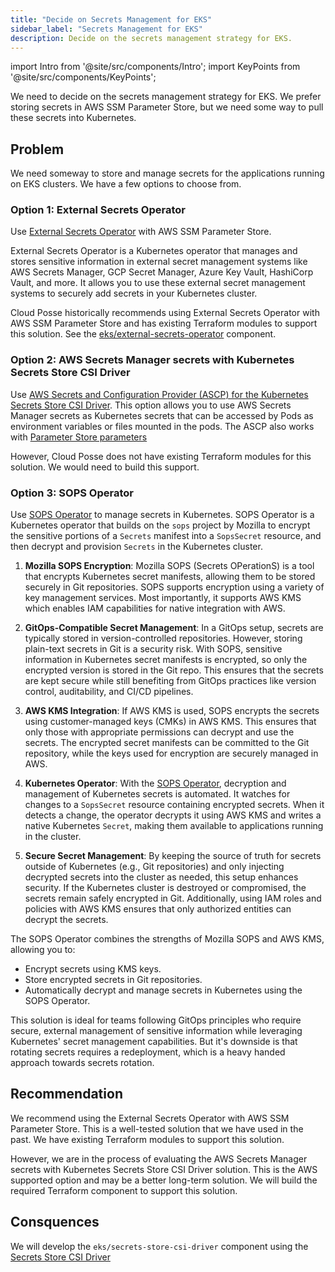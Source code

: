 ```yaml
---
title: "Decide on Secrets Management for EKS"
sidebar_label: "Secrets Management for EKS"
description: Decide on the secrets management strategy for EKS.
---
```

import Intro from '@site/src/components/Intro';
import KeyPoints from '@site/src/components/KeyPoints';

<Intro>
We need to decide on the secrets management strategy for EKS. We prefer storing secrets in AWS SSM Parameter Store, but we need some way to pull these secrets into Kubernetes.
</Intro>

## Problem

We need someway to store and manage secrets for the applications running on EKS clusters. We have a few options to choose from.

### Option 1: External Secrets Operator

Use [External Secrets Operator](https://external-secrets.io/latest/) with AWS SSM Parameter Store.

External Secrets Operator is a Kubernetes operator that manages and stores sensitive information in external secret management systems like AWS Secrets Manager, GCP Secret Manager, Azure Key Vault, HashiCorp Vault, and more. It allows you to use these external secret management systems to securely add secrets in your Kubernetes cluster.

Cloud Posse historically recommends using External Secrets Operator with AWS SSM Parameter Store and has existing Terraform modules to support this solution. See the [eks/external-secrets-operator](/components/library/aws/eks/external-secrets-operator/) component.

### Option 2: AWS Secrets Manager secrets with Kubernetes Secrets Store CSI Driver

Use [AWS Secrets and Configuration Provider (ASCP) for the Kubernetes Secrets Store CSI Driver](https://docs.aws.amazon.com/secretsmanager/latest/userguide/integrating_csi_driver.html). This option allows you to use AWS Secrets Manager secrets as Kubernetes secrets that can be accessed by Pods as environment variables or files mounted in the pods. The ASCP also works with [Parameter Store parameters](https://docs.aws.amazon.com/systems-manager/latest/userguide/integrating_csi_driver.html)

However, Cloud Posse does not have existing Terraform modules for this solution. We would need to build this support.

### Option 3: SOPS Operator

Use [SOPS Operator](https://github.com/isindir/sops-secrets-operator) to manage secrets in Kubernetes. SOPS Operator is a Kubernetes operator that builds on the `sops` project by Mozilla to encrypt the sensitive portions of a `Secrets` manifest into a `SopsSecret` resource, and then decrypt and provision `Secrets` in the Kubernetes cluster.

1. **Mozilla SOPS Encryption**: Mozilla SOPS (Secrets OPerationS) is a tool that encrypts Kubernetes secret manifests, allowing them to be stored securely in Git repositories. SOPS supports encryption using a variety of key management services. Most importantly, it supports AWS KMS which enables IAM capabilities for native integration with AWS.

2. **GitOps-Compatible Secret Management**: In a GitOps setup, secrets are typically stored in version-controlled repositories. However, storing plain-text secrets in Git is a security risk. With SOPS, sensitive information in Kubernetes secret manifests is encrypted, so only the encrypted version is stored in the Git repo. This ensures that the secrets are kept secure while still benefiting from GitOps practices like version control, auditability, and CI/CD pipelines.

3. **AWS KMS Integration**: If AWS KMS is used, SOPS encrypts the secrets using customer-managed keys (CMKs) in AWS KMS. This ensures that only those with appropriate permissions can decrypt and use the secrets. The encrypted secret manifests can be committed to the Git repository, while the keys used for encryption are securely managed in AWS.

4. **Kubernetes Operator**: With the [SOPS Operator](https://github.com/isindir/sops-secrets-operator), decryption and management of Kubernetes secrets is automated. It watches for changes to a `SopsSecret` resource containing encrypted secrets. When it detects a change, the operator decrypts it using AWS KMS and writes a native Kubernetes `Secret`, making them available to applications running in the cluster.

5. **Secure Secret Management**: By keeping the source of truth for secrets outside of Kubernetes (e.g., Git repositories) and only injecting decrypted secrets into the cluster as needed, this setup enhances security. If the Kubernetes cluster is destroyed or compromised, the secrets remain safely encrypted in Git. Additionally, using IAM roles and policies with AWS KMS ensures that only authorized entities can decrypt the secrets.

The SOPS Operator combines the strengths of Mozilla SOPS and AWS KMS, allowing you to:
- Encrypt secrets using KMS keys.
- Store encrypted secrets in Git repositories.
- Automatically decrypt and manage secrets in Kubernetes using the SOPS Operator.

This solution is ideal for teams following GitOps principles who require secure, external management of sensitive information while leveraging Kubernetes' secret management capabilities. But it's downside is that rotating secrets requires a redeployment, which is a heavy handed approach towards secrets rotation.

## Recommendation

We recommend using the External Secrets Operator with AWS SSM Parameter Store. This is a well-tested solution that we have used in the past. We have existing Terraform modules to support this solution.

However, we are in the process of evaluating the AWS Secrets Manager secrets with Kubernetes Secrets Store CSI Driver solution. This is the AWS supported option and may be a better long-term solution. We will build the required Terraform component to support this solution.

## Consquences

We will develop the `eks/secrets-store-csi-driver` component using the [Secrets Store CSI Driver](https://secrets-store-csi-driver.sigs.k8s.io/getting-started/installation)
